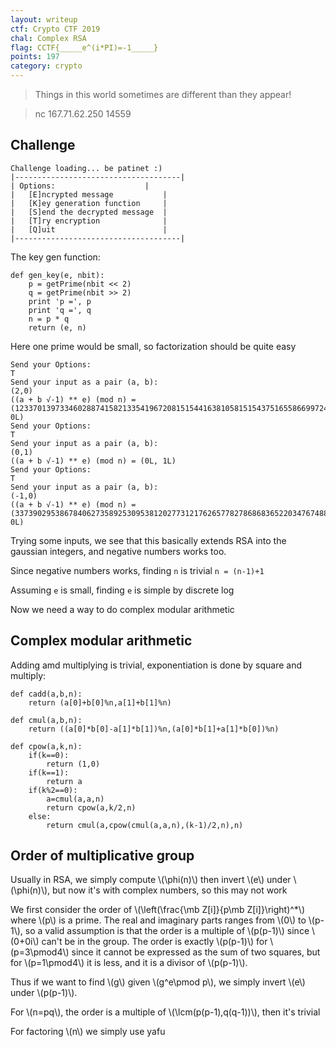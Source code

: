 ```yaml
---
layout: writeup
ctf: Crypto CTF 2019
chal: Complex RSA
flag: CCTF{_____e^(i*PI)=-1_____}
points: 197
category: crypto
---
```


> Things in this world sometimes are different than they appear!

> nc 167.71.62.250 14559

## Challenge

```
Challenge loading... be patinet :)
|-------------------------------------|
| Options: 	  	              |
|	[E]ncrypted message           |
|	[K]ey generation function     |
|	[S]end the decrypted message  |
|	[T]ry encryption              |
|	[Q]uit                        |
|-------------------------------------|
```

The key gen function:

```
def gen_key(e, nbit):
	p = getPrime(nbit << 2)
	q = getPrime(nbit >> 2)
	print 'p =', p
	print 'q =', q
	n = p * q
	return (e, n)
```

Here one prime would be small, so factorization should be quite easy

```
Send your Options:
T
Send your input as a pair (a, b):
(2,0)
((a + b √-1) ** e) (mod n) = (123370139733460288741582133541967208151544163810581515437516558669972425636530931666673004837858749022601996874821486288752958977088089060539584311969624273734612352083467285311016219043536527442528687720647804943357024821973693691292035336507137095064124150626846570159166238804148372798356772669L, 0L)
Send your Options:
T
Send your input as a pair (a, b):
(0,1)
((a + b √-1) ** e) (mod n) = (0L, 1L)
Send your Options:
T
Send your input as a pair (a, b):
(-1,0)
((a + b √-1) ** e) (mod n) = (337390295386784062735892530953812027731217626577827868683652203476748859812364337575664693191200613632654265062075499825596838397609731917692839810645496096834742890659029158682118916487432458937074956757871632389547383580967613523944154703997016734902928913508657661928209328770940675037982298198L, 0L)
```

Trying some inputs, we see that this basically extends RSA into the gaussian integers, and negative numbers works too.

Since negative numbers works, finding `n` is trivial `n = (n-1)+1`

Assuming `e` is small, finding `e` is simple by discrete log

Now we need a way to do complex modular arithmetic

## Complex modular arithmetic

Adding amd multiplying is trivial, exponentiation is done by square and multiply:

```
def cadd(a,b,n):
    return (a[0]+b[0]%n,a[1]+b[1]%n)

def cmul(a,b,n):
    return ((a[0]*b[0]-a[1]*b[1])%n,(a[0]*b[1]+a[1]*b[0])%n)

def cpow(a,k,n):
    if(k==0):
        return (1,0)
    if(k==1):
        return a
    if(k%2==0):
        a=cmul(a,a,n)
        return cpow(a,k/2,n)
    else:
        return cmul(a,cpow(cmul(a,a,n),(k-1)/2,n),n)
```

## Order of multiplicative group

Usually in RSA, we simply compute \\(\phi(n)\\) then invert \\(e\\) under \\(\phi(n)\\), but now it's with complex numbers, so this may not work

We first consider the order of \\(\left(\frac{\mb Z[i]}{p\mb Z[i]}\right)^\*\\) where \\(p\\) is a prime. The real and imaginary parts ranges from \\(0\\) to \\(p-1\\), so a valid assumption is that the order is a multiple of \\(p(p-1)\\) since \\(0+0i\\) can't be in the group. The order is exactly \\(p(p-1)\\) for \\(p=3\pmod4\\) since it cannot be expressed as the sum of two squares, but for \\(p=1\pmod4\\) it is less, and it is a divisor of \\(p(p-1)\\).

Thus if we want to find \\(g\\) given \\(g^e\pmod p\\), we simply invert \\(e\\) under \\(p(p-1)\\).

For \\(n=pq\\), the order is a multiple of \\(\lcm(p(p-1),q(q-1))\\), then it's trivial

For factoring \\(n\\) we simply use yafu
